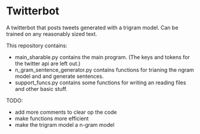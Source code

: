 # Twitterbot
A twitterbot that posts tweets generated with a trigram model. Can be trained on any reasonably sized text.

This repository contains:
- main_sharable.py contains the main program. (The keys and tokens for the twitter api are left out.)
- n_gram_sentence_generator.py contains functions for trianing the ngram model and and generate sentences.
- support_funcs.py contains some functions for writing an reading files and other basic stuff.

TODO:
- add more comments to clear op the code
- make functions more efficient
- make the trigram model a n-gram model
